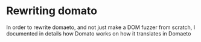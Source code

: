 # Rewriting domato

In order to rewrite domaeto, and not just make a DOM fuzzer from scratch, I documented in details how Domato works
on how it translates in Domaeto
